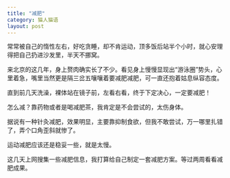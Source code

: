 ```yaml
---
title: "减肥"
category: 猫人猫语
layout: post
---
```

常常被自己的惰性左右，好吃贪睡，却不肯运动，顶多饭后站半个小时，就心安理得把自己扔进沙发里，半天不挪窝。

来北京的这几年，身上赘肉确实长了不少。看见身上慢慢显现出“游泳圈”势头，心里着急，嘴里当然更是隔三岔五嚷嚷着要减肥减肥，可一直还抱着姑息纵容态度。

直到前几天洗澡，裸体站在镜子前，左看右看，终于下定决心，一定要减肥！

怎么减？靠药物或者是喝减肥茶，我肯定是不会尝试的，太伤身体。

据说有一种针灸减肥，效果明显，主要靠抑制食欲，但我不敢尝试，万一哪里扎错了，弄个口角歪斜就惨了。

运动减肥应该还是稳妥一些，就是太慢。

这几天上网搜集一些减肥信息，我打算给自己制定一套减肥方案。等过两周看看减肥成果。

